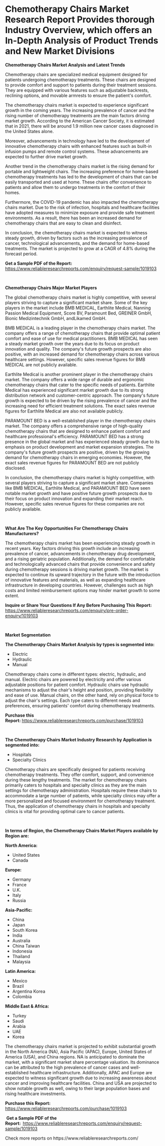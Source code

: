 <p><h1>Chemotherapy Chairs Market Research Report Provides thorough Industry Overview, which offers an In-Depth Analysis of Product Trends and New Market Divisions</h1></p><p><strong>Chemotherapy Chairs Market Analysis and Latest Trends</strong></p>
<p><p>Chemotherapy chairs are specialized medical equipment designed for patients undergoing chemotherapy treatments. These chairs are designed to provide comfort and support to patients during their treatment sessions. They are equipped with various features such as adjustable backrests, reclining options, and movable armrests to ensure the patient's comfort.</p><p>The chemotherapy chairs market is expected to experience significant growth in the coming years. The increasing prevalence of cancer and the rising number of chemotherapy treatments are the main factors driving market growth. According to the American Cancer Society, it is estimated that in 2021, there will be around 1.9 million new cancer cases diagnosed in the United States alone.</p><p>Moreover, advancements in technology have led to the development of innovative chemotherapy chairs with enhanced features such as built-in infusion pumps and remote control systems. These advancements are expected to further drive market growth.</p><p>Another trend in the chemotherapy chairs market is the rising demand for portable and lightweight chairs. The increasing preference for home-based chemotherapy treatments has led to the development of chairs that can be easily transported and used at home. These chairs offer convenience to patients and allow them to undergo treatments in the comfort of their homes.</p><p>Furthermore, the COVID-19 pandemic has also impacted the chemotherapy chairs market. Due to the risk of infection, hospitals and healthcare facilities have adopted measures to minimize exposure and provide safe treatment environments. As a result, there has been an increased demand for chemotherapy chairs that are easy to clean and disinfect.</p><p>In conclusion, the chemotherapy chairs market is expected to witness steady growth, driven by factors such as the increasing prevalence of cancer, technological advancements, and the demand for home-based treatments. The market is projected to grow at a CAGR of 4.8% during the forecast period.</p></p>
<p><strong>Get a Sample PDF of the Report:&nbsp;</strong> <a href="https://www.reliableresearchreports.com/enquiry/request-sample/1019103">https://www.reliableresearchreports.com/enquiry/request-sample/1019103</a></p>
<p>&nbsp;</p>
<p><strong>Chemotherapy Chairs Major Market Players</strong></p>
<p><p>The global chemotherapy chairs market is highly competitive, with several players striving to capture a significant market share. Some of the key players in the market include BMB MEDICAL, Earthlite Medical, Nanning Passion Medical Equipment, Score BV, Paramount Bed, GREINER GmbH, Bionic Medizintechnik GmbH, andLikamed GmbH.</p><p>BMB MEDICAL is a leading player in the chemotherapy chairs market. The company offers a range of chemotherapy chairs that provide optimal patient comfort and ease of use for medical practitioners. BMB MEDICAL has seen a steady market growth over the years due to its focus on product innovation and quality. The company's future growth prospects are also positive, with an increased demand for chemotherapy chairs across various healthcare settings. However, specific sales revenue figures for BMB MEDICAL are not publicly available.</p><p>Earthlite Medical is another prominent player in the chemotherapy chairs market. The company offers a wide range of durable and ergonomic chemotherapy chairs that cater to the specific needs of patients. Earthlite Medical has experienced significant market growth due to its strong distribution network and customer-centric approach. The company's future growth is expected to be driven by the rising prevalence of cancer and the increasing need for efficient treatment solutions. The exact sales revenue figures for Earthlite Medical are also not available publicly.</p><p>PARAMOUNT BED is a well-established player in the chemotherapy chairs market. The company offers a comprehensive range of high-quality chemotherapy chairs that are designed to enhance patient comfort and healthcare professional's efficiency. PARAMOUNT BED has a strong presence in the global market and has experienced steady growth due to its emphasis on product development and market expansion strategies. The company's future growth prospects are positive, driven by the growing demand for chemotherapy chairs in emerging economies. However, the exact sales revenue figures for PARAMOUNT BED are not publicly disclosed.</p><p>In conclusion, the chemotherapy chairs market is highly competitive, with several players striving to capture a significant market share. Companies like BMB MEDICAL, Earthlite Medical, and PARAMOUNT BED have seen notable market growth and have positive future growth prospects due to their focus on product innovation and expanding their market reach. However, specific sales revenue figures for these companies are not publicly available.</p></p>
<p>&nbsp;</p>
<p><strong>What Are The Key Opportunities For Chemotherapy Chairs Manufacturers?</strong></p>
<p><p>The chemotherapy chairs market has been experiencing steady growth in recent years. Key factors driving this growth include an increasing prevalence of cancer, advancements in chemotherapy drug development, and a rising geriatric population. Additionally, the demand for comfortable and technologically advanced chairs that provide convenience and safety during chemotherapy sessions is driving market growth. The market is expected to continue its upward trajectory in the future with the introduction of innovative features and materials, as well as expanding healthcare infrastructure in developing countries. However, challenges such as high costs and limited reimbursement options may hinder market growth to some extent.</p></p>
<p><strong>Inquire or Share Your Questions If Any Before Purchasing This Report:</strong> <a href="https://www.reliableresearchreports.com/enquiry/pre-order-enquiry/1019103">https://www.reliableresearchreports.com/enquiry/pre-order-enquiry/1019103</a></p>
<p>&nbsp;</p>
<p><strong>Market Segmentation</strong></p>
<p><strong>The Chemotherapy Chairs Market Analysis by types is segmented into:</strong></p>
<p><ul><li>Electric</li><li>Hydraulic</li><li>Manual</li></ul></p>
<p><p>Chemotherapy chairs come in different types: electric, hydraulic, and manual. Electric chairs are powered by electricity and offer various adjustable positions for patient comfort. Hydraulic chairs use hydraulic mechanisms to adjust the chair's height and position, providing flexibility and ease of use. Manual chairs, on the other hand, rely on physical force to adjust the chair's settings. Each type caters to different needs and preferences, ensuring patients' comfort during chemotherapy treatments.</p></p>
<p><strong>Purchase this Report:&nbsp;</strong><a href="https://www.reliableresearchreports.com/purchase/1019103">https://www.reliableresearchreports.com/purchase/1019103</a></p>
<p>&nbsp;</p>
<p><strong>The Chemotherapy Chairs Market Industry Research by Application is segmented into:</strong></p>
<p><ul><li>Hospitals</li><li>Specialty Clinics</li></ul></p>
<p><p>Chemotherapy chairs are specifically designed for patients receiving chemotherapy treatments. They offer comfort, support, and convenience during these lengthy treatments. The market for chemotherapy chairs primarily caters to hospitals and specialty clinics as they are the main settings for chemotherapy administration. Hospitals require these chairs to accommodate a large number of patients, while specialty clinics may offer a more personalized and focused environment for chemotherapy treatment. Thus, the application of chemotherapy chairs in hospitals and specialty clinics is vital for providing optimal care to cancer patients.</p></p>
<p>&nbsp;</p>
<p><strong>In terms of Region, the Chemotherapy Chairs Market Players available by Region are:</strong></p>
<p>
    <p> <strong> North America: </strong>
        <ul>
            <li>United States</li>
            <li>Canada</li>
        </ul>
        </p> 
    <p> <strong> Europe: </strong>
        <ul>
            <li>Germany</li>
            <li>France</li>
            <li>U.K.</li>
            <li>Italy</li>
            <li>Russia</li>
        </ul>
        </p> 
    <p> <strong> Asia-Pacific: </strong>
        <ul>
            <li>China</li>
            <li>Japan</li>
            <li>South Korea</li>
            <li>India</li>
            <li>Australia</li>
            <li>China Taiwan</li>
            <li>Indonesia</li>
            <li>Thailand</li>
            <li>Malaysia</li>
        </ul>
        </p> 
    <p> <strong> Latin America: </strong>
        <ul>
            <li>Mexico</li>
            <li>Brazil</li>
            <li>Argentina Korea</li>
            <li>Colombia</li>
        </ul>
        </p> 
    <p> <strong> Middle East & Africa: </strong>
        <ul>
            <li>Turkey</li>
            <li>Saudi</li>
            <li>Arabia</li>
            <li>UAE</li>
            <li>Korea</li>
        </ul>
    </p>
    </p>
<p><p>The chemotherapy chairs market is projected to exhibit substantial growth in the North America (NA), Asia Pacific (APAC), Europe, United States of America (USA), and China regions. NA is anticipated to dominate the market, with a significant market share percentage valuation. Its dominance can be attributed to the high prevalence of cancer cases and well-established healthcare infrastructure. Additionally, APAC and Europe are expected to witness significant growth due to increasing awareness about cancer and improving healthcare facilities. China and USA are projected to show notable growth as well, owing to their large population bases and rising healthcare investments.</p></p>
<p><strong>Purchase this Report: </strong><a href="https://www.reliableresearchreports.com/purchase/1019103">https://www.reliableresearchreports.com/purchase/1019103</a></p>
<p>&nbsp;<strong>Get a Sample PDF of the Report:&nbsp;&nbsp;</strong><a href="https://www.reliableresearchreports.com/enquiry/request-sample/1019103">https://www.reliableresearchreports.com/enquiry/request-sample/1019103</a></p>
<p><strong></strong></p>
<p>Check more reports on https://www.reliableresearchreports.com/</p>